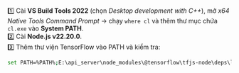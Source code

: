 1️⃣ Cài **VS Build Tools 2022** (chọn *Desktop development with C++*), mở *x64 Native Tools Command Prompt* → chạy `where cl` và thêm thư mục chứa `cl.exe` vào **System PATH**.  
2️⃣ Cài **Node.js v22.20.0**.  
3️⃣ Thêm thư viện TensorFlow vào PATH và kiểm tra:
```bash
set PATH=%PATH%;E:\api_server\node_modules\@tensorflow\tfjs-node\deps\lib
```  